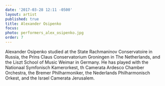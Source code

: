 ```yaml
---
date: '2017-03-28 12:11 -0500'
layout: artist
published: true
title: Alexander Osipenko
focus:
photo: performers_alex_osipenko.jpg
order: 7
---
```

Alexander Osipenko studied at the State Rachmaninov Conservatoire in Russia, the Prins Claus Conservatorium Groningen in The Netherlands, and the Liszt School of Music Weimar in Germany. He has played with the Nationaal Symfonisch Kamerorkest, th Camerata Ardesco Chamber Orchestra, the Bremer Philharmoniker, the Nederlands Philharmonisch Orkest, and the Israel Camerata Jerusalem.
